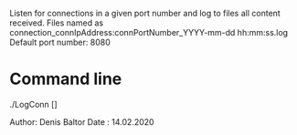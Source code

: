
Listen for connections in a given port number and log to files all content received.
Files named as connection_connIpAddress:connPortNumber_YYYY-mm-dd hh:mm:ss.log
Default port number: 8080

Command line
============
./LogConn [<port number to listen to>]

Author: Denis Baltor
Date : 14.02.2020
